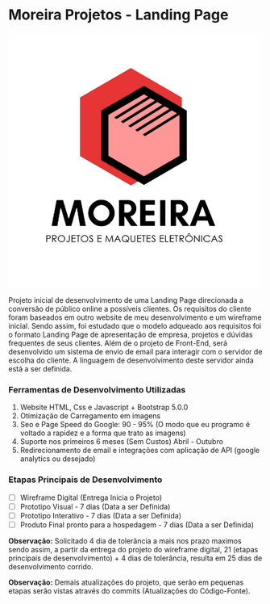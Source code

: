 # Moreira Projetos - Landing Page
![Moreira Projetos Logo](/_IV/MOREIRA_LOGO.png)

Projeto inicial de desenvolvimento de uma Landing Page direcionada a conversão de público online a possíveis clientes. Os requisitos do cliente foram baseados em outro website de meu desenvolvimento e um wireframe inicial. Sendo assim, foi estudado que o modelo adqueado aos requisitos foi o formato Landing Page de apresentação de empresa, projetos e dúvidas frequentes de seus clientes. Além de o projeto de Front-End, será desenvolvido um sistema de envio de email para interagir com o servidor de escolha do cliente. A linguagem de desenvolvimento deste servidor ainda está a ser definida.
### Ferramentas de Desenvolvimento Utilizadas
1. Website HTML, Css e Javascript + Bootstrap 5.0.0
1. Otimização de Carregamento em imagens
1. Seo e Page Speed do Google: 90 - 95% (O modo que eu programo é voltado a rapidez e a forma que trato as imagens)
1. Suporte nos primeiros 6 meses (Sem Custos) Abril - Outubro
1. Redirecionamento de email e integrações com aplicação de API (google analytics ou desejado)
### Etapas Principais de Desenvolvimento
- [ ] Wireframe Digital (Entrega Inicia o Projeto)
- [ ] Prototipo Visual - 7 dias (Data a ser Definida)
- [ ] Prototipo Interativo - 7 dias (Data a ser Definida)
- [ ] Produto Final pronto para a hospedagem - 7 dias (Data a ser Definida)

**Observação:** Solicitado 4 dia de tolerância a mais nos prazo maximos sendo assim, a partir da entrega do projeto do wireframe digital, 21 (etapas principais de desenvolvimento) + 4 dias de tolerância, resulta em 25 dias de desenvolvimento corrido.

**Observação:** Demais atualizações do projeto, que serão em pequenas etapas serão vistas através do commits (Atualizações do Código-Fonte).
